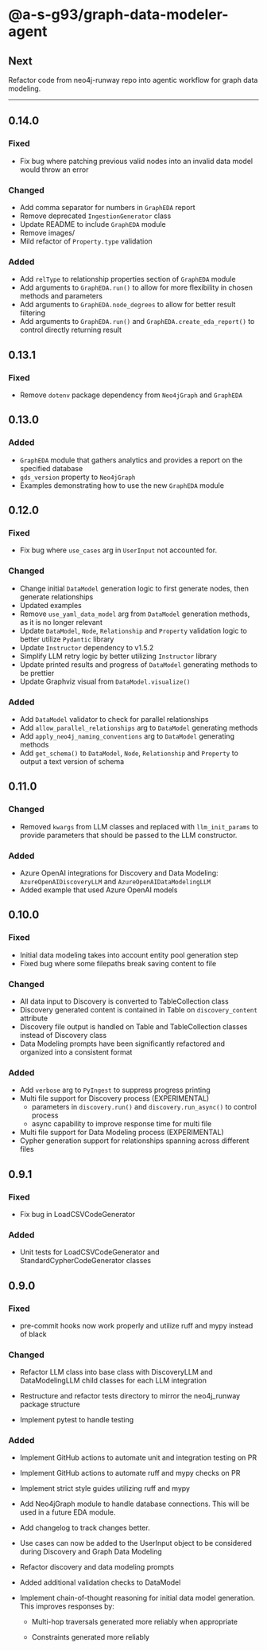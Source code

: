 # @a-s-g93/graph-data-modeler-agent


## Next

Refactor code from neo4j-runway repo into agentic workflow for graph data modeling.

---

## 0.14.0

### Fixed

* Fix bug where patching previous valid nodes into an invalid data model would throw an error

### Changed

* Add comma separator for numbers in `GraphEDA` report
* Remove deprecated `IngestionGenerator` class
* Update README to include `GraphEDA` module
* Remove images/
* Mild refactor of `Property.type` validation

### Added

* Add `relType` to relationship properties section of `GraphEDA` module
* Add arguments to `GraphEDA.run()` to allow for more flexibility in chosen methods and parameters
* Add arguments to `GraphEDA.node_degrees` to allow for better result filtering
* Add arguments to `GraphEDA.run()` and `GraphEDA.create_eda_report()` to control directly returning result

## 0.13.1

### Fixed

* Remove `dotenv` package dependency from `Neo4jGraph` and `GraphEDA`

## 0.13.0

### Added

* `GraphEDA` module that gathers analytics and provides a report on the specified database
* `gds_version` property to `Neo4jGraph`
* Examples demonstrating how to use the new `GraphEDA` module

## 0.12.0

### Fixed

* Fix bug where `use_cases` arg in `UserInput` not accounted for.

### Changed

* Change initial `DataModel` generation logic to first generate nodes, then generate relationships
* Updated examples
* Remove `use_yaml_data_model` arg from `DataModel` generation methods, as it is no longer relevant
* Update `DataModel`, `Node`, `Relationship` and `Property` validation logic to better utilize `Pydantic` library
* Update `Instructor` dependency to v1.5.2
* Simplify LLM retry logic by better utilizing `Instructor` library
* Update printed results and progress of `DataModel` generating methods to be prettier
* Update Graphviz visual from `DataModel.visualize()`

### Added

* Add `DataModel` validator to check for parallel relationships
* Add `allow_parallel_relationships` arg to `DataModel` generating methods
* Add `apply_neo4j_naming_conventions` arg to `DataModel` generating methods
* Add `get_schema()` to `DataModel`, `Node`, `Relationship` and `Property` to output a text version of schema

## 0.11.0

### Changed

* Removed `kwargs` from LLM classes and replaced with `llm_init_params` to provide parameters that should be passed to the LLM constructor.

### Added

* Azure OpenAI integrations for Discovery and Data Modeling: `AzureOpenAIDiscoveryLLM` and `AzureOpenAIDataModelingLLM`
* Added example that used Azure OpenAI models

## 0.10.0

### Fixed

* Initial data modeling takes into account entity pool generation step
* Fixed bug where some filepaths break saving content to file

### Changed

* All data input to Discovery is converted to TableCollection class
* Discovery generated content is contained in Table on `discovery_content` attribute
* Discovery file output is handled on Table and TableCollection classes instead of Discovery class
* Data Modeling prompts have been significantly refactored and organized into a consistent format

### Added

* Add `verbose` arg to `PyIngest` to suppress progress printing
* Multi file support for Discovery process (EXPERIMENTAL)
  * parameters in `discovery.run()` and `discovery.run_async()` to control process
  * async capability to improve response time for multi file
* Multi file support for Data Modeling process (EXPERIMENTAL)
* Cypher generation support for relationships spanning across different files

## 0.9.1

### Fixed

* Fix bug in LoadCSVCodeGenerator

### Added

* Unit tests for LoadCSVCodeGenerator and StandardCypherCodeGenerator classes

## 0.9.0

### Fixed

* pre-commit hooks now work properly and utilize ruff and mypy instead of black

### Changed

* Refactor LLM class into base class with DiscoveryLLM and DataModelingLLM child classes for each LLM integration

* Restructure and refactor tests directory to mirror the neo4j_runway package structure

* Implement pytest to handle testing

### Added

* Implement GitHub actions to automate unit and integration testing on PR

* Implement GitHub actions to automate ruff and mypy checks on PR

* Implement strict style guides utilizing ruff and mypy

* Add Neo4jGraph module to handle database connections. This will be used in a future EDA module.

* Add changelog to track changes better.

* Use cases can now be added to the UserInput object to be considered during Discovery and Graph Data Modeling

* Refactor discovery and data modeling prompts

* Added additional validation checks to DataModel

* Implement chain-of-thought reasoning for initial data model generation. This improves responses by:

  * Multi-hop traversals generated more reliably when appropriate

  * Constraints generated more reliably

